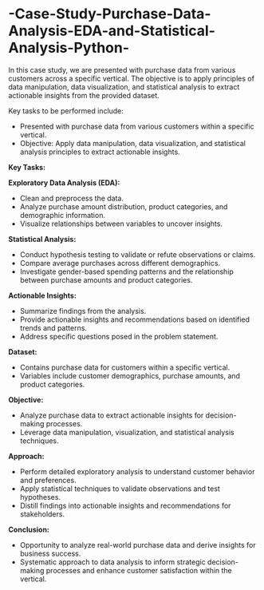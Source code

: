 # -Case-Study-Purchase-Data-Analysis-EDA-and-Statistical-Analysis-Python-
In this case study, we are presented with purchase data from various customers across a specific vertical. The objective is to apply principles of data manipulation, data visualization, and statistical analysis to extract actionable insights from the provided dataset.


Key tasks to be performed include:

- Presented with purchase data from various customers within a specific vertical.
- Objective: Apply data manipulation, data visualization, and statistical analysis principles to extract actionable insights.
  
**Key Tasks:**

**Exploratory Data Analysis (EDA):**
- Clean and preprocess the data.
- Analyze purchase amount distribution, product categories, and demographic information.
- Visualize relationships between variables to uncover insights.

**Statistical Analysis:**
- Conduct hypothesis testing to validate or refute observations or claims.
- Compare average purchases across different demographics.
- Investigate gender-based spending patterns and the relationship between purchase amounts and product categories.

**Actionable Insights:**
- Summarize findings from the analysis.
- Provide actionable insights and recommendations based on identified trends and patterns.
- Address specific questions posed in the problem statement.

**Dataset:**
- Contains purchase data for customers within a specific vertical.
- Variables include customer demographics, purchase amounts, and product categories.

**Objective:**
- Analyze purchase data to extract actionable insights for decision-making processes.
- Leverage data manipulation, visualization, and statistical analysis techniques.

**Approach:**
- Perform detailed exploratory analysis to understand customer behavior and preferences.
- Apply statistical techniques to validate observations and test hypotheses.
- Distill findings into actionable insights and recommendations for stakeholders.

**Conclusion:**
- Opportunity to analyze real-world purchase data and derive insights for business success.
- Systematic approach to data analysis to inform strategic decision-making processes and enhance customer satisfaction within the vertical.
